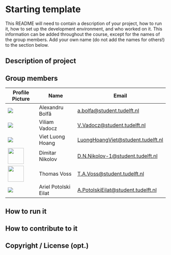 # Starting template

This README will need to contain a description of your project, how to run it, how to set up the development environment, and who worked on it.
This information can be added throughout the course, except for the names of the group members.
Add your own name (do not add the names for others!) to the section below.

## Description of project

## Group members

| Profile Picture | Name | Email |
|---|---|---|
|![](https://avatars.githubusercontent.com/u/94116300?s=50&u=6488ac63f9d718ba412d57bad9fae6e8d2acab03&v=4)| Alexandru Bolfă | a.bolfa@student.tudelft.nl |
| ![](https://secure.gravatar.com/avatar/8f7501b701af93c4e7824e68e9715f86?s=800&d=identicon&size=50) | Viliam Vadocz | V.Vadocz@student.tudelft.nl |
| ![](https://secure.gravatar.com/avatar/9b63b2c9dd280b1a84186b1ff80887bd?s=800&d=identicon&size=50) | Viet Luong Hoang | LuongHoangViet@student.tudelft.nl |
| <img src = "https://gitlab.ewi.tudelft.nl/uploads/-/system/user/avatar/4806/avatar.png" width = 50> | Dimitar Nikolov | D.N.Nikolov-1@student.tudelft.nl |
| <img src="https://gitlab.ewi.tudelft.nl/uploads/-/system/user/avatar/4176/avatar.png" width=50> | Thomas Voss | T.A.Voss@student.tudelft.nl |
| ![](https://secure.gravatar.com/avatar/f0b2194f76430570db81e04555645c62?s=800&d=identicon&size=50) | Ariel Potolski Eilat | A.PotolskiEilat@student.tudelft.nl |

## How to run it

## How to contribute to it

## Copyright / License (opt.)
